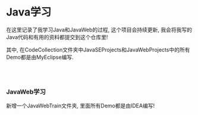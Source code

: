 # Java学习 
在这里记录了我学习Java和JavaWeb的过程, 这个项目会持续更新, 我会将我写的Java代码和有用的资料都提交到这个仓库里!

其中, 在CodeCollection文件夹中JavaSEProjects和JavaWebProjects中的所有Demo都是由MyEclipse编写.

<br><br>
### JavaWeb学习
新增一个JavaWebTrain文件夹, 里面所有Demo都是由IDEA编写!
